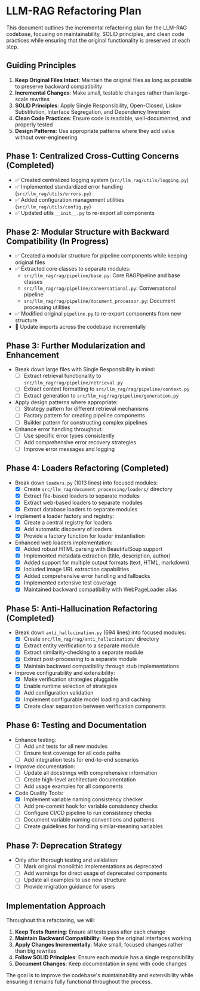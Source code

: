 # LLM-RAG Refactoring Plan

This document outlines the incremental refactoring plan for the LLM-RAG codebase, focusing on maintainability, SOLID principles, and clean code practices while ensuring that the original functionality is preserved at each step.

## Guiding Principles

1. **Keep Original Files Intact**: Maintain the original files as long as possible to preserve backward compatibility
2. **Incremental Changes**: Make small, testable changes rather than large-scale rewrites
3. **SOLID Principles**: Apply Single Responsibility, Open-Closed, Liskov Substitution, Interface Segregation, and Dependency Inversion
4. **Clean Code Practices**: Ensure code is readable, well-documented, and properly tested
5. **Design Patterns**: Use appropriate patterns where they add value without over-engineering

## Phase 1: Centralized Cross-Cutting Concerns (Completed)

- ✅ Created centralized logging system (`src/llm_rag/utils/logging.py`)
- ✅ Implemented standardized error handling (`src/llm_rag/utils/errors.py`)
- ✅ Added configuration management utilities (`src/llm_rag/utils/config.py`)
- ✅ Updated utils `__init__.py` to re-export all components

## Phase 2: Modular Structure with Backward Compatibility (In Progress)

- ✅ Created a modular structure for pipeline components while keeping original files
- ✅ Extracted core classes to separate modules:
  - `src/llm_rag/rag/pipeline/base.py`: Core RAGPipeline and base classes
  - `src/llm_rag/rag/pipeline/conversational.py`: Conversational pipeline
  - `src/llm_rag/rag/pipeline/document_processor.py`: Document processing utilities
- ✅ Modified original `pipeline.py` to re-export components from new structure
- 🔄 Update imports across the codebase incrementally

## Phase 3: Further Modularization and Enhancement

- Break down large files with Single Responsibility in mind:
  - [ ] Extract retrieval functionality to `src/llm_rag/rag/pipeline/retrieval.py`
  - [ ] Extract context formatting to `src/llm_rag/rag/pipeline/context.py`
  - [ ] Extract generation to `src/llm_rag/rag/pipeline/generation.py`
- Apply design patterns where appropriate:
  - [ ] Strategy pattern for different retrieval mechanisms
  - [ ] Factory pattern for creating pipeline components
  - [ ] Builder pattern for constructing complex pipelines
- Enhance error handling throughout:
  - [ ] Use specific error types consistently
  - [ ] Add comprehensive error recovery strategies
  - [ ] Improve error messages and logging

## Phase 4: Loaders Refactoring (Completed)

- Break down `loaders.py` (1013 lines) into focused modules:
  - [x] Create `src/llm_rag/document_processing/loaders/` directory
  - [x] Extract file-based loaders to separate modules
  - [x] Extract web-based loaders to separate modules
  - [x] Extract database loaders to separate modules
- Implement a loader factory and registry:
  - [x] Create a central registry for loaders
  - [x] Add automatic discovery of loaders
  - [x] Provide a factory function for loader instantiation
- Enhanced web loaders implementation:
  - [x] Added robust HTML parsing with BeautifulSoup support
  - [x] Implemented metadata extraction (title, description, author)
  - [x] Added support for multiple output formats (text, HTML, markdown)
  - [x] Included image URL extraction capabilities
  - [x] Added comprehensive error handling and fallbacks
  - [x] Implemented extensive test coverage
  - [x] Maintained backward compatibility with WebPageLoader alias

## Phase 5: Anti-Hallucination Refactoring (Completed)

- Break down `anti_hallucination.py` (694 lines) into focused modules:
  - [x] Create `src/llm_rag/rag/anti_hallucination/` directory
  - [x] Extract entity verification to a separate module
  - [x] Extract similarity-checking to a separate module
  - [x] Extract post-processing to a separate module
  - [x] Maintain backward compatibility through stub implementations
- Improve configurability and extensibility:
  - [x] Make verification strategies pluggable
  - [x] Enable runtime selection of strategies
  - [x] Add configuration validation
  - [x] Implement configurable model loading and caching
  - [x] Create clear separation between verification components

## Phase 6: Testing and Documentation

- Enhance testing:
  - [ ] Add unit tests for all new modules
  - [ ] Ensure test coverage for all code paths
  - [ ] Add integration tests for end-to-end scenarios
- Improve documentation:
  - [ ] Update all docstrings with comprehensive information
  - [ ] Create high-level architecture documentation
  - [ ] Add usage examples for all components
- Code Quality Tools:
  - [x] Implement variable naming consistency checker
  - [ ] Add pre-commit hook for variable consistency checks
  - [ ] Configure CI/CD pipeline to run consistency checks
  - [ ] Document variable naming conventions and patterns
  - [ ] Create guidelines for handling similar-meaning variables

## Phase 7: Deprecation Strategy

- Only after thorough testing and validation:
  - [ ] Mark original monolithic implementations as deprecated
  - [ ] Add warnings for direct usage of deprecated components
  - [ ] Update all examples to use new structure
  - [ ] Provide migration guidance for users

## Implementation Approach

Throughout this refactoring, we will:

1. **Keep Tests Running**: Ensure all tests pass after each change
2. **Maintain Backward Compatibility**: Keep the original interfaces working
3. **Apply Changes Incrementally**: Make small, focused changes rather than big rewrites
4. **Follow SOLID Principles**: Ensure each module has a single responsibility
5. **Document Changes**: Keep documentation in sync with code changes

The goal is to improve the codebase's maintainability and extensibility while ensuring it remains fully functional throughout the process.

